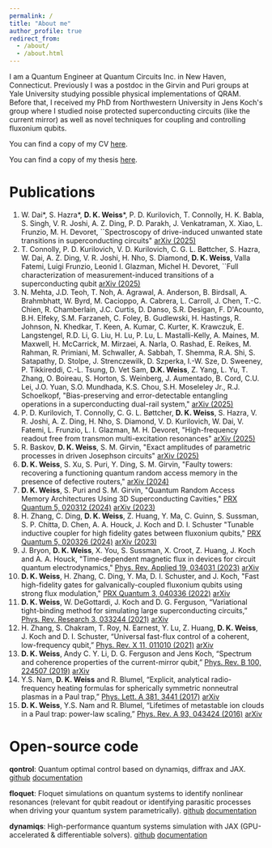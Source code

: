 ```yaml
---
permalink: /
title: "About me"
author_profile: true
redirect_from: 
  - /about/
  - /about.html
---
```


I am a Quantum Engineer at Quantum Circuits Inc. in New Haven, Connecticut. Previously I was a postdoc in the Girvin and Puri groups at Yale University studying possible physical implementations of QRAM. Before that, I received my PhD from Northwestern University in Jens Koch's group where I studied noise protected superconducting circuits (like the current mirror) as well as novel techniques for coupling and controlling fluxonium qubits.

You can find a copy of my CV <a href="../files/D_K_Weiss_CV.pdf" target="_blank">here</a>.

You can find a copy of my thesis <a href="../files/Danny_Thesis_Final.pdf" target="_blank">here</a>.

# Publications

1. W. Dai*, S. Hazra*, **D. K. Weiss***, P. D. Kurilovich, T. Connolly, H. K. Babla, S. Singh, V. R. Joshi, A. Z. Ding, P. D. Parakh, J. Venkatraman, X. Xiao, L. Frunzio, M. H. Devoret, ``Spectroscopy of drive-induced unwanted state transitions in superconducting circuits" [arXiv (2025)](https://arxiv.org/abs/2506.24070)
2. T. Connolly, P. D. Kurilovich, V. D. Kurilovich, C. G. L. Bøttcher, S. Hazra, W. Dai, A. Z. Ding, V. R. Joshi, H. Nho, S. Diamond, **D. K. Weiss**, Valla Fatemi, Luigi Frunzio, Leonid I. Glazman, Michel H. Devoret, ``Full characterization of measurement-induced transitions of a superconducting qubit [arXiv (2025)](https://arxiv.org/abs/2506.05306)
3. N. Mehta, J.D. Teoh, T. Noh, A. Agrawal, A. Anderson, B. Birdsall, A. Brahmbhatt, W. Byrd, M. Cacioppo, A. Cabrera, L. Carroll, J. Chen, T.-C. Chien, R. Chamberlain, J.C. Curtis, D. Danso, S.R. Desigan, F. D'Acounto, B.H. Elfeky, S.M. Farzaneh, C. Foley, B. Gudlewski, H. Hastings, R. Johnson, N. Khedkar, T. Keen, A. Kumar, C. Kurter, K. Krawczuk, E. Langstengel, R.D. Li, G. Liu, H. Lu, P. Lu, L. Mastalli-Kelly, A. Maines, M. Maxwell, H. McCarrick, M. Mirzaei, A. Narla, O. Rashad, E. Reikes, M. Rahman, R. Primiani, M. Schwaller, A. Sabbah, T. Shemma, R.A. Shi, S. Satapathy, D. Stolpe, J. Strenczewilk, D. Szperka, I.-W. Sze, D. Sweeney, P. Tikkireddi, C.-L. Tsung, D. Vet Sam, **D.K. Weiss**, Z. Yang, L. Yu, T. Zhang, O. Boireau, S. Horton, S. Weinberg, J. Aumentado, B. Cord, C.U. Lei, J.O. Yuan, S.O. Mundhada, K.S. Chou, S.H. Moseleley Jr., R.J. Schoelkopf,
"Bias-preserving and error-detectable entangling operations in a superconducting dual-rail system," [arXiv (2025)](https://arxiv.org/abs/2503.10935)
4. P. D. Kurilovich, T. Connolly, C. G. L. Bøttcher, **D. K. Weiss**, S. Hazra, V. R. Joshi, A. Z. Ding, H. Nho, S. Diamond, V. D. Kurilovich, W. Dai, V. Fatemi, L. Frunzio, L. I. Glazman, M. H. Devoret, "High-frequency readout free from transmon multi-excitation resonances" [arXiv (2025)](https://arxiv.org/abs/2501.09161)
5. R. Baskov, **D. K. Weiss**, S. M. Girvin, "Exact amplitudes of parametric processes in driven Josephson circuits" [arXiv (2025)](https://arxiv.org/abs/2501.07784)
6. **D. K. Weiss**, S. Xu, S. Puri, Y. Ding, S. M. Girvin, "Faulty towers: recovering a functioning quantum random access memory in the presence of defective routers," [arXiv (2024)](https://arxiv.org/abs/2411.15612)
7. **D. K. Weiss**, S. Puri and S. M. Girvin, "Quantum Random Access Memory Architectures Using 3D Superconducting Cavities," [PRX Quantum 5, 020312 (2024)](https://doi.org/10.1103/PRXQuantum.5.020312) [arXiv (2023)](https://arxiv.org/abs/2310.08288)
8. H. Zhang, C. Ding, **D. K. Weiss**, Z. Huang, Y. Ma, C. Guinn, S. Sussman, S. P. Chitta, D. Chen, A. A. Houck, J. Koch and D. I. Schuster "Tunable inductive coupler for high fidelity gates between fluxonium qubits," [PRX Quantum 5, 020326 (2024)](https://doi.org/10.1103/PRXQuantum.5.020326) [arXiv (2023)](https://arxiv.org/abs/2309.05720)
9. J. Bryon, **D. K. Weiss**, X. You, S. Sussman, X. Croot, Z. Huang, J. Koch and A. A. Houck,
   "Time-dependent magnetic flux in devices for circuit quantum electrodynamics,"
   [Phys. Rev. Applied 19, 034031 (2023)](https://journals.aps.org/prapplied/abstract/10.1103/PhysRevApplied.19.034031) [arXiv](https://arxiv.org/abs/2208.03738)
10. **D. K. Weiss**, H. Zhang, C. Ding, Y. Ma, D. I. Schuster, and J. Koch, "Fast high-fidelity gates 
    for galvanically-coupled fluxonium qubits using strong flux modulation," [PRX Quantum 3, 040336 (2022)](https://journals.aps.org/prxquantum/abstract/10.1103/PRXQuantum.3.040336) [arXiv](https://arxiv.org/abs/2207.03971)
11. **D. K. Weiss**, W. DeGottardi, J. Koch and D. G. Ferguson, “Variational tight-binding method for
simulating large superconducting circuits,” [Phys. Rev. Research 3, 033244 (2021)](https://journals.aps.org/prresearch/abstract/10.1103/PhysRevResearch.3.033244) [arXiv](https://arxiv.org/abs/2104.14377)
12. H. Zhang, S. Chakram, T. Roy, N. Earnest, Y. Lu, Z. Huang, **D. K. Weiss**, J. Koch and D. I. Schuster,
“Universal fast-flux control of a coherent, low-frequency qubit,” [Phys. Rev. X 11, 011010 (2021)](https://journals.aps.org/prx/abstract/10.1103/PhysRevX.11.011010) [arXiv](https://arxiv.org/abs/2002.10653)
13. **D. K. Weiss**, Andy C. Y. Li, D. G. Ferguson and Jens Koch, “Spectrum and coherence properties of the
current-mirror qubit,” [Phys. Rev. B 100, 224507 (2019)](https://journals.aps.org/prb/abstract/10.1103/PhysRevB.100.224507) [arXiv](https://arxiv.org/abs/1908.04615)
14. Y.S. Nam, **D. K. Weiss** and R. Blumel, “Explicit, analytical radio-frequency heating formulas for spherically
symmetric nonneutral plasmas in a Paul trap,” [Phys. Lett. A 381, 3441 (2017)](https://www.sciencedirect.com/science/article/abs/pii/S037596011730840X) [arXiv](https://arxiv.org/abs/1708.03339)
15. **D. K. Weiss**, Y.S. Nam and R. Blumel, “Lifetimes of metastable ion clouds in a Paul trap: power-law
scaling,” [Phys. Rev. A 93, 043424 (2016)](https://journals.aps.org/pra/abstract/10.1103/PhysRevA.93.043424) [arXiv](https://arxiv.org/abs/1512.02534)

# Open-source code

**qontrol**: Quantum optimal control based on dynamiqs, diffrax and JAX. [github](https://github.com/dkweiss31/qontrol) [documentation](https://dkweiss.net/qontrol/)

**floquet**: Floquet simulations on quantum systems to identify nonlinear resonances (relevant for qubit readout or identifying parasitic processes when driving your quantum system parametrically). [github](https://github.com/dkweiss31/floquet) [documentation](https://dkweiss.net/floquet/)

**dynamiqs**: High-performance quantum systems simulation with JAX (GPU-accelerated & differentiable solvers). [github](https://github.com/dynamiqs/dynamiqs) [documentation](https://www.dynamiqs.org/)

